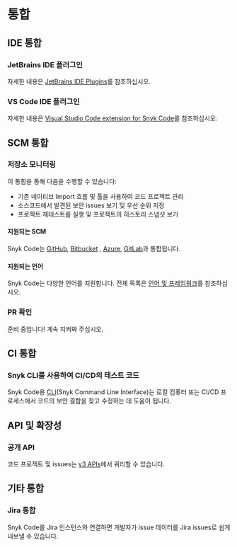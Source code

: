 # 통합

## IDE 통합

### JetBrains IDE 플러그인

자세한 내용은 [JetBrains IDE Plugins](../../../features/integrations/ide-tools/jetbrains-plugins.md)를 참조하십시오.

### VS Code IDE 플러그인

자세한 내용은 [Visual Studio Code extension for Snyk Code](../../../features/integrations/ide-tools/visual-studio-code-extension-for-snyk-code.md)를 참조하십시오.

## SCM 통합

### 저장소 모니터링

이 통합을 통해 다음을 수행할 수 있습니다:

* 기존 네이티브 Import 흐름 및 툴을 사용하여 코드 프로젝트 관리
* 소스코드에서 발견된 보안 issues 보기 및 우선 순위 지정
* 프로젝트 재테스트를 실행 및 프로젝트의 히스토리 스냅샷 보기

#### 지원되는 SCM

Snyk Code는 [GitHub](https://docs.snyk.io/integrations/git-repository-scm-integrations/github-integration), [Bitbucket](https://docs.snyk.io/integrations/git-repository-scm-integrations/bitbucket-cloud-integration) , [Azure](https://docs.snyk.io/integrations/git-repository-scm-integrations/azure-repos-integration), [GitLab](https://docs.snyk.io/integrations/git-repository-scm-integrations/gitlab-integration)과 통합됩니다.

#### 지원되는 언어

Snyk Code는 다양한 언어를 지원합니다. 전체 목록은 [언어 및 프레임워크](../snyk-code-language-and-framework-support.md)를 참조하십시오.

### PR 확인

준비 중입니다! 계속 지켜봐 주십시오.

## CI 통합

### Snyk CLI를 사용하여 CI/CD의 테스트 코드

Snyk Code용 [CLI](../../../features/snyk-cli/)(Snyk Command Line Interface)는 로컬 컴퓨터 또는 CI/CD 프로세스에서 코드의 보안 결함을 찾고 수정하는 데 도움이 됩니다.

## API 및 확장성

### 공개 API

코드 프로젝트 및 issues는 [v3 APIs](https://apidocs.snyk.io/?version=2021-11-03%7Eexperimental#overview)에서 쿼리할 수 있습니다.

## 기타 통합

### Jira 통합

Snyk Code를 Jira 인스턴스와 연결하면 개발자가 issue 데이터를 Jira issues로 쉽게 내보낼 수 있습니다.
